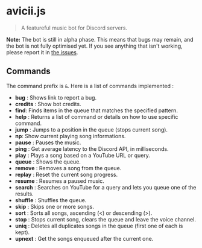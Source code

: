 # avicii.js

> A featureful music bot for Discord servers.

**Note:** The bot is still in alpha phase. This means that bugs may remain, and the bot is not fully optimised yet. If you see anything that isn't working, please report it in [the issues](https://github.com/xXDarioXx/avicii.js/issues).

## Commands
The command prefix is `&`. Here is a list of commands implemented :

- **bug** : Shows link to report a bug.
- **credits** : Show bot credits.
- **find**: Finds items in the queue that matches the specified pattern.
- **help** : Returns a list of command or details on how to use specific command.
- **jump** : Jumps to a position in the queue (stops current song). 
- **np**: Show current playing song informations. 
- **pause** : Pauses the music. 
- **ping** : Get average latency to the Discord API, in milliseconds. 
- **play** : Plays a song based on a YouTube URL or query. 
- **queue** : Shows the queue. 
- **remove** : Removes a song from the queue. 
- **replay** : Reset the current song progress. 
- **resume** : Resumes a paused music.
- **search** : Searches on YouTube for a query and lets you queue one of the results.
- **shuffle** : Shuffles the queue. 
- **skip** : Skips one or more songs. 
- **sort** : Sorts all songs, ascending (<) or descending (>). 
- **stop** : Stops current song, clears the queue and leave the voice channel. 
- **uniq** : Deletes all duplicates songs in the queue (first one of each is kept). 
- **upnext** : Get the songs enqueued after the current one.
